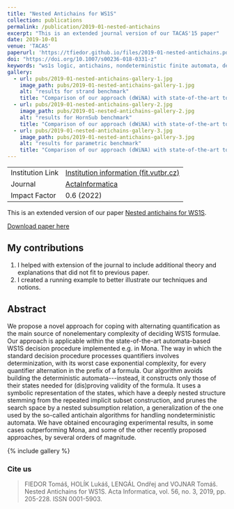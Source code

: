 ```yaml
---
title: "Nested Antichains for WS1S"
collection: publications
permalink: /publication/2019-01-nested-antichains
excerpt: "This is an extended journal version of our TACAS'15 paper"
date: 2019-10-01
venue: 'TACAS'
paperurl: 'https://tfiedor.github.io/files/2019-01-nested-antichains.pdf'
doi: "https://doi.org/10.1007/s00236-018-0331-z"
keywords: "ws1s logic, antichains, nondeterministic finite automata, decision procedure"
gallery:
  - url: pubs/2019-01-nested-antichains-gallery-1.jpg
    image_path: pubs/2019-01-nested-antichains-gallery-1.jpg
    alt: "results for strand benchmark"
    title: "Comparison of our approach (dWiNA) with state-of-the-art tool MONA on strand benchmark"
  - url: pubs/2019-01-nested-antichains-gallery-2.jpg
    image_path: pubs/2019-01-nested-antichains-gallery-2.jpg
    alt: "results for HornSub benchmark"
    title: "Comparison of our approach (dWiNA) with state-of-the-art tool MONA on HornSub benchmark"
  - url: pubs/2019-01-nested-antichains-gallery-3.jpg
    image_path: pubs/2019-01-nested-antichains-gallery-3.jpg
    alt: "results for parametric benchmark"
    title: "Comparison of our approach (dWiNA) with state-of-the-art tool MONA on parametric formulae. The notion of k depends on the family. The higher the k, the more complex the formula is."
---
```

|                  |                                                                                              |
|------------------|----------------------------------------------------------------------------------------------|
| Institution Link | [Institution information (fit.vutbr.cz)](https://www.fit.vut.cz/research/publication/11889/) |
| Journal          | [ActaInformatica](https://www.springer.com/journal/236)                                      |
| Impact Factor    | 0.6 (2022)                                                                                   |

This is an extended version of our paper [Nested antichains for WS1S](tfiedor.github.io/pubs/2015-01-nested-antichains).

[<i class="fas fa-fw fa-file-pdf zoom" aria-hidden="true"></i> Download paper here](https://tfiedor.github.io/files/2019-01-nested-antichains.pdf)

## My contributions

1. I helped with extension of the journal to include additional theory and explanations that did not fit to previous
   paper.
2. I created a running example to better illustrate our techniques and notions.

## Abstract

We propose a novel approach for coping with alternating quantification as the main source of nonelementary complexity of
deciding WS1S formulae. Our approach is applicable within the state-of-the-art automata-based WS1S decision procedure
implemented e.g. in Mona. The way in which the standard decision procedure processes quantifiers involves
determinization, with its worst case exponential complexity, for every quantifier alternation in the prefix of a
formula. Our algorithm avoids building the deterministic automata---instead, it constructs only those of their states
needed for (dis)proving validity of the formula. It uses a symbolic representation of the states, which have a deeply
nested structure stemming from the repeated implicit subset construction, and prunes the search space by a nested
subsumption relation, a generalization of the one used by the so-called antichain algorithms for handling
nondeterministic automata. We have obtained encouraging experimental results, in some cases outperforming Mona, and some
of the other recently proposed approaches, by several orders of magnitude.

{% include gallery %}

###  Cite us

> FIEDOR Tomáš, HOLÍK Lukáš, LENGÁL Ondřej and VOJNAR Tomáš. Nested Antichains for WS1S. Acta Informatica, vol. 56, no. 3, 2019, pp. 205-228. ISSN 0001-5903.
